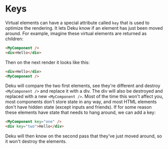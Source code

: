 # Keys

Virtual elements can have a special attribute called `key` that is used to optimize the rendering. It lets Deku know if an element has just been moved around. For example, imagine these virtual elements are returned as children:

```html
<MyComponent />
<div>Hello</div>
```

Then on the next render it looks like this:

```html
<div>Hello</div>
<MyComponent />
```

Deku will compare the two first elements, see they're different and destroy `<MyComponent />` and replace it with a div. The div will also be destroyed and replaced with a new `<MyComponent />`. Most of the time this won't affect you, most components don't store state in any way, and most HTML elements don't have hidden state (except inputs and friends). If for some reason these elements have state that needs to hang around, we can add a key:

```html
<MyComponent key="one" />
<div key="two">Hello</div>
```

Deku will then know on the second pass that they've just moved around, so it won't destroy the elements.
